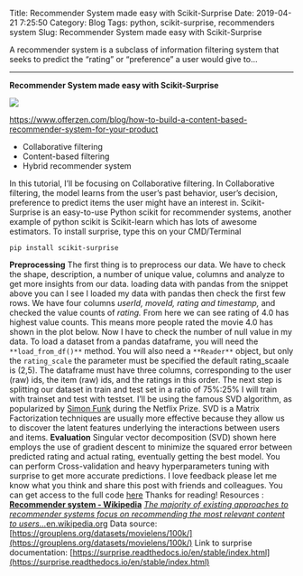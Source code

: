 Title: Recommender System made easy with Scikit-Surprise
Date: 2019-04-21 7:25:50
Category: Blog
Tags: python, scikit-surprise, recommenders system
Slug: Recommender System made easy with Scikit-Surprise



A recommender system is a subclass of information filtering system that seeks to predict the “rating” or “preference” a user would give to…

----------

**Recommender System made easy with Scikit-Surprise**

![](https://cdn-images-1.medium.com/max/800/0*U5XCg4kAJTynDzNb.png)

https://www.offerzen.com/blog/how-to-build-a-content-based-recommender-system-for-your-product

- Collaborative filtering
- Content-based filtering
- Hybrid recommender system

In this tutorial, I’ll be focusing on Collaborative filtering. In Collaborative filtering, the model learns from the user’s past behavior, user’s decision, preference to predict items the user might have an interest in.
Scikit-Surprise is an easy-to-use Python scikit for recommender systems, another example of python scikit is Scikit-learn which has lots of awesome estimators. To install surprise, type this on your CMD/Terminal

    pip install scikit-surprise

**Preprocessing**
The first thing is to preprocess our data. We have to check the shape, description, a number of unique value, columns and analyze to get more insights from our data.
loading data with pandas
from the snippet above you can I see I loaded my data with pandas then check the first few rows. We have four columns *userId, moveId, rating and timestamp,* and checked the value counts of *rating.* From here we can see rating of 4.0 has highest value counts. This means more people rated the movie 4.0 has shown in the plot below.
Now I have to check the number of null value in my data.
To load a dataset from a pandas dataframe, you will need the `**load_from_df()**` method. You will also need a `**Reader**` object, but only the `rating_scale` the parameter must be specified the default rating_scaale is (2,5). The dataframe must have three columns, corresponding to the user (raw) ids, the item (raw) ids, and the ratings in this order.
The next step is splitting our dataset in train and test set in a ratio of 75%:25%
I will train with trainset and test with testset.
I’ll be using the famous SVD algorithm, as popularized by [Simon Funk](http://sifter.org/~simon/journal/20061211.html) during the Netflix Prize. SVD is a Matrix Factorization techniques are usually more effective because they allow us to discover the latent features underlying the interactions between users and items.
**Evaluation**
Singular vector decomposition (SVD) shown here employs the use of gradient descent to minimize the squared error between predicted rating and actual rating, eventually getting the best model.
You can perform Cross-validation and heavy hyperparameters tuning with surprise to get more accurate predictions.
I love feedback please let me know what you think  and share this post with friends and colleagues. You can get access to the full code [here](https://github.com/hammedb197/Recommender-surprise)
Thanks for reading!
Resources :
[**Recommender system - Wikipedia**](https://en.wikipedia.org/wiki/Recommender_system)
[*The majority of existing approaches to recommender systems focus on recommending the most relevant content to users…*](https://en.wikipedia.org/wiki/Recommender_system)[en.wikipedia.org](https://en.wikipedia.org/wiki/Recommender_system)
Data source: [https://grouplens.org/datasets/movielens/100k/](https://grouplens.org/datasets/movielens/100k/)
Link to surprise documentation: [https://surprise.readthedocs.io/en/stable/index.html](https://surprise.readthedocs.io/en/stable/index.html)

